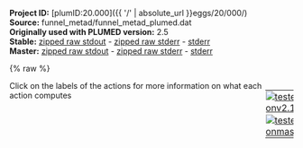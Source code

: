 **Project ID:** [plumID:20.000]({{ '/' | absolute_url }}eggs/20/000/)  
**Source:** funnel_metad/funnel_metad_plumed.dat  
**Originally used with PLUMED version:** 2.5  
**Stable:** [zipped raw stdout](funnel_metad_plumed.dat.plumed.stdout.txt.zip) - [zipped raw stderr](funnel_metad_plumed.dat.plumed.stderr.txt.zip) - [stderr](funnel_metad_plumed.dat.plumed.stderr)  
**Master:** [zipped raw stdout](funnel_metad_plumed.dat.plumed_master.stdout.txt.zip) - [zipped raw stderr](funnel_metad_plumed.dat.plumed_master.stderr.txt.zip) - [stderr](funnel_metad_plumed.dat.plumed_master.stderr)  

{% raw %}
<div style="width: 100%; float:left">
<div style="width: 90%; float:left" id="value_details_data/funnel_metad/funnel_metad_plumed.dat"> Click on the labels of the actions for more information on what each action computes </div>
<div style="width: 10%; float:left"><table><tr><td style="padding:1px"><a href="funnel_metad_plumed.dat.plumed.stderr"><img src="https://img.shields.io/badge/v2.10-passing-green.svg" alt="tested onv2.10" /></a></td></tr><tr><td style="padding:1px"><a href="funnel_metad_plumed.dat.plumed_master.stderr"><img src="https://img.shields.io/badge/master-passing-green.svg" alt="tested onmaster" /></a></td></tr></table></div></div>
<pre style="width=97%;">
<span style="color:blue" class="comment">#</span>
<span style="color:blue" class="comment"># This is the input file needed to perform funnel metadynamics simulation</span>
<span style="color:blue" class="comment"># based on the MC-HLDA CVs </span>
<span style="color:blue" class="comment">#</span>
<span style="color:blue" class="comment"># This input file can be used with all the PLUMED versions &gt;=2.3</span>
<span style="color:blue" class="comment">#</span>
<br/><span style="color:blue" class="comment"># Definition of the center of mass of the ligand, considering only its heavy atoms</span>
<span class="plumedtooltip" style="color:green">COM<span class="right">Calculate the center of mass for a group of atoms. <a href="https://www.plumed.org/doc-master/user-doc/html/_c_o_m.html" style="color:green">More details</a><i></i></span></span> <span class="plumedtooltip">ATOMS<span class="right">the list of atoms which are involved the virtual atom's definition<i></i></span></span>=1,5,6,10,14,17,18,19,22,23,24,25,26,29  <span class="plumedtooltip">LABEL<span class="right">a label for the action so that its output can be referenced in the input to other actions<i></i></span></span>=<b name="data/funnel_metad/funnel_metad_plumed.datixo" onclick='showPath("data/funnel_metad/funnel_metad_plumed.dat","data/funnel_metad/funnel_metad_plumed.datixo","data/funnel_metad/funnel_metad_plumed.datixo","violet")'>ixo</b><span style="display:none;" id="data/funnel_metad/funnel_metad_plumed.datixo">The COM action with label <b>ixo</b> calculates the following quantities:<table  align="center" frame="void" width="95%" cellpadding="5%"><tr><td width="5%"><b> Quantity </b>  </td><td width="5%"><b> Type </b>  </td><td><b> Description </b> </td></tr><tr><td width="5%">ixo</td><td width="5%"><font color="violet">atoms</font></td><td>virtual atom calculated by COM action</td></tr></table></span>
<br/><span style="color:blue" class="comment"># Definition of the center of mass of the pocket</span>
<span class="plumedtooltip" style="color:green">COM<span class="right">Calculate the center of mass for a group of atoms. <a href="https://www.plumed.org/doc-master/user-doc/html/_c_o_m.html" style="color:green">More details</a><i></i></span></span> <span class="plumedtooltip">ATOMS<span class="right">the list of atoms which are involved the virtual atom's definition<i></i></span></span>=1396,1398,1400,1403,1404,1406,1408,1409,1411,1413,1415,1416,1449,1451,1453,1456,1458,1459,1495,1497,1499,1501,1505,1509,1510,2838,2840,2842,2845,2846,2848,2850,2852,2854,2856,2857,3605,3607,3609,3612,3613,3615,3617,3618,3620,3622,3624,3625 <span class="plumedtooltip">LABEL<span class="right">a label for the action so that its output can be referenced in the input to other actions<i></i></span></span>=<b name="data/funnel_metad/funnel_metad_plumed.datpkt" onclick='showPath("data/funnel_metad/funnel_metad_plumed.dat","data/funnel_metad/funnel_metad_plumed.datpkt","data/funnel_metad/funnel_metad_plumed.datpkt","violet")'>pkt</b><span style="display:none;" id="data/funnel_metad/funnel_metad_plumed.datpkt">The COM action with label <b>pkt</b> calculates the following quantities:<table  align="center" frame="void" width="95%" cellpadding="5%"><tr><td width="5%"><b> Quantity </b>  </td><td width="5%"><b> Type </b>  </td><td><b> Description </b> </td></tr><tr><td width="5%">pkt</td><td width="5%"><font color="violet">atoms</font></td><td>virtual atom calculated by COM action</td></tr></table></span>
<br/><span style="color:blue" class="comment"># Definition of the distance between the ligand and the pocket as a 3d vector xyz</span>
<span style="color:blue" class="comment"># (the membrane is in the plane xy)</span>
<span class="plumedtooltip" style="color:green">DISTANCE<span class="right">Calculate the distance between a pair of atoms. <a href="https://www.plumed.org/doc-master/user-doc/html/_d_i_s_t_a_n_c_e.html" style="color:green">More details</a><i></i></span></span> <span class="plumedtooltip">ATOMS<span class="right">the pair of atom that we are calculating the distance between<i></i></span></span>=<b name="data/funnel_metad/funnel_metad_plumed.datixo">ixo</b>,<b name="data/funnel_metad/funnel_metad_plumed.datpkt">pkt</b> <span class="plumedtooltip">LABEL<span class="right">a label for the action so that its output can be referenced in the input to other actions<i></i></span></span>=<b name="data/funnel_metad/funnel_metad_plumed.datd1" onclick='showPath("data/funnel_metad/funnel_metad_plumed.dat","data/funnel_metad/funnel_metad_plumed.datd1","data/funnel_metad/funnel_metad_plumed.datd1","black")'>d1</b><span style="display:none;" id="data/funnel_metad/funnel_metad_plumed.datd1">The DISTANCE action with label <b>d1</b> calculates the following quantities:<table  align="center" frame="void" width="95%" cellpadding="5%"><tr><td width="5%"><b> Quantity </b>  </td><td width="5%"><b> Type </b>  </td><td><b> Description </b> </td></tr><tr><td width="5%">d1.x</td><td width="5%"><font color="black">scalar</font></td><td>the x-component of the vector connecting the two atoms</td></tr><tr><td width="5%">d1.y</td><td width="5%"><font color="black">scalar</font></td><td>the y-component of the vector connecting the two atoms</td></tr><tr><td width="5%">d1.z</td><td width="5%"><font color="black">scalar</font></td><td>the z-component of the vector connecting the two atoms</td></tr></table></span> <span class="plumedtooltip">COMPONENTS<span class="right"> calculate the x, y and z components of the distance separately and store them as label<i></i></span></span> <span class="plumedtooltip">NOPBC<span class="right"> ignore the periodic boundary conditions when calculating distances<i></i></span></span>
<br/><span style="color:blue" class="comment"># Definition of the periodicity of the components of the distance </span>
<span style="color:blue" class="comment"># (to avoid jumps in the variable during the simulation due to the </span>
<span style="color:blue" class="comment"># rototranslation of the system)</span>
<b name="data/funnel_metad/funnel_metad_plumed.datd1x" onclick='showPath("data/funnel_metad/funnel_metad_plumed.dat","data/funnel_metad/funnel_metad_plumed.datd1x","data/funnel_metad/funnel_metad_plumed.datd1x","black")'>d1x</b><span style="display:none;" id="data/funnel_metad/funnel_metad_plumed.datd1x">The COMBINE action with label <b>d1x</b> calculates the following quantities:<table  align="center" frame="void" width="95%" cellpadding="5%"><tr><td width="5%"><b> Quantity </b>  </td><td width="5%"><b> Type </b>  </td><td><b> Description </b> </td></tr><tr><td width="5%">d1x</td><td width="5%"><font color="black">scalar</font></td><td>a linear compbination</td></tr></table></span>: <span class="plumedtooltip" style="color:green">COMBINE<span class="right">Calculate a polynomial combination of a set of other variables. <a href="https://www.plumed.org/doc-master/user-doc/html/_c_o_m_b_i_n_e.html" style="color:green">More details</a><i></i></span></span> <span class="plumedtooltip">ARG<span class="right">the values input to this function<i></i></span></span>=<b name="data/funnel_metad/funnel_metad_plumed.datd1">d1.x</b> <span class="plumedtooltip">PERIODIC<span class="right">if the output of your function is periodic then you should specify the periodicity of the function<i></i></span></span>=-4.7,4.7
<b name="data/funnel_metad/funnel_metad_plumed.datd1y" onclick='showPath("data/funnel_metad/funnel_metad_plumed.dat","data/funnel_metad/funnel_metad_plumed.datd1y","data/funnel_metad/funnel_metad_plumed.datd1y","black")'>d1y</b><span style="display:none;" id="data/funnel_metad/funnel_metad_plumed.datd1y">The COMBINE action with label <b>d1y</b> calculates the following quantities:<table  align="center" frame="void" width="95%" cellpadding="5%"><tr><td width="5%"><b> Quantity </b>  </td><td width="5%"><b> Type </b>  </td><td><b> Description </b> </td></tr><tr><td width="5%">d1y</td><td width="5%"><font color="black">scalar</font></td><td>a linear compbination</td></tr></table></span>: <span class="plumedtooltip" style="color:green">COMBINE<span class="right">Calculate a polynomial combination of a set of other variables. <a href="https://www.plumed.org/doc-master/user-doc/html/_c_o_m_b_i_n_e.html" style="color:green">More details</a><i></i></span></span> <span class="plumedtooltip">ARG<span class="right">the values input to this function<i></i></span></span>=<b name="data/funnel_metad/funnel_metad_plumed.datd1">d1.y</b> <span class="plumedtooltip">PERIODIC<span class="right">if the output of your function is periodic then you should specify the periodicity of the function<i></i></span></span>=-4.7,4.7
<b name="data/funnel_metad/funnel_metad_plumed.datd1z" onclick='showPath("data/funnel_metad/funnel_metad_plumed.dat","data/funnel_metad/funnel_metad_plumed.datd1z","data/funnel_metad/funnel_metad_plumed.datd1z","black")'>d1z</b><span style="display:none;" id="data/funnel_metad/funnel_metad_plumed.datd1z">The COMBINE action with label <b>d1z</b> calculates the following quantities:<table  align="center" frame="void" width="95%" cellpadding="5%"><tr><td width="5%"><b> Quantity </b>  </td><td width="5%"><b> Type </b>  </td><td><b> Description </b> </td></tr><tr><td width="5%">d1z</td><td width="5%"><font color="black">scalar</font></td><td>a linear compbination</td></tr></table></span>: <span class="plumedtooltip" style="color:green">COMBINE<span class="right">Calculate a polynomial combination of a set of other variables. <a href="https://www.plumed.org/doc-master/user-doc/html/_c_o_m_b_i_n_e.html" style="color:green">More details</a><i></i></span></span> <span class="plumedtooltip">ARG<span class="right">the values input to this function<i></i></span></span>=<b name="data/funnel_metad/funnel_metad_plumed.datd1">d1.z</b> <span class="plumedtooltip">PERIODIC<span class="right">if the output of your function is periodic then you should specify the periodicity of the function<i></i></span></span>=-8.2,8.2

<span style="color:blue" class="comment"># We define the radius of the funnel potential on the xy plane (the same of the membrane) </span>
<b name="data/funnel_metad/funnel_metad_plumed.datradius" onclick='showPath("data/funnel_metad/funnel_metad_plumed.dat","data/funnel_metad/funnel_metad_plumed.datradius","data/funnel_metad/funnel_metad_plumed.datradius","black")'>radius</b><span style="display:none;" id="data/funnel_metad/funnel_metad_plumed.datradius">The MATHEVAL action with label <b>radius</b> calculates the following quantities:<table  align="center" frame="void" width="95%" cellpadding="5%"><tr><td width="5%"><b> Quantity </b>  </td><td width="5%"><b> Type </b>  </td><td><b> Description </b> </td></tr><tr><td width="5%">radius</td><td width="5%"><font color="black">scalar</font></td><td>an arbitrary function</td></tr></table></span>: <span class="plumedtooltip" style="color:green">MATHEVAL<span class="right">An alias to the CUSTOM function that can also be used to calaculate combinations of variables using a custom expression. <a href="https://www.plumed.org/doc-master/user-doc/html/_m_a_t_h_e_v_a_l.html" style="color:green">More details</a><i></i></span></span> <span class="plumedtooltip">ARG<span class="right">the values input to this function<i></i></span></span>=<b name="data/funnel_metad/funnel_metad_plumed.datd1x">d1x</b>,<b name="data/funnel_metad/funnel_metad_plumed.datd1y">d1y</b> <span class="plumedtooltip">VAR<span class="right">the names to give each of the arguments in the function<i></i></span></span>=x,y <span class="plumedtooltip">FUNC<span class="right">the function you wish to evaluate<i></i></span></span>=sqrt(x*x+y*y) <span class="plumedtooltip">PERIODIC<span class="right">if the output of your function is periodic then you should specify the periodicity of the function<i></i></span></span>=NO
<span style="color:blue" class="comment"># We define the conical and the cylindrical part of the funnel potential</span>
<b name="data/funnel_metad/funnel_metad_plumed.datfunnel" onclick='showPath("data/funnel_metad/funnel_metad_plumed.dat","data/funnel_metad/funnel_metad_plumed.datfunnel","data/funnel_metad/funnel_metad_plumed.datfunnel","black")'>funnel</b><span style="display:none;" id="data/funnel_metad/funnel_metad_plumed.datfunnel">The MATHEVAL action with label <b>funnel</b> calculates the following quantities:<table  align="center" frame="void" width="95%" cellpadding="5%"><tr><td width="5%"><b> Quantity </b>  </td><td width="5%"><b> Type </b>  </td><td><b> Description </b> </td></tr><tr><td width="5%">funnel</td><td width="5%"><font color="black">scalar</font></td><td>an arbitrary function</td></tr></table></span>: <span class="plumedtooltip" style="color:green">MATHEVAL<span class="right">An alias to the CUSTOM function that can also be used to calaculate combinations of variables using a custom expression. <a href="https://www.plumed.org/doc-master/user-doc/html/_m_a_t_h_e_v_a_l.html" style="color:green">More details</a><i></i></span></span> <span class="plumedtooltip">ARG<span class="right">the values input to this function<i></i></span></span>=<b name="data/funnel_metad/funnel_metad_plumed.datradius">radius</b>,<b name="data/funnel_metad/funnel_metad_plumed.datd1z">d1z</b> <span class="plumedtooltip">VAR<span class="right">the names to give each of the arguments in the function<i></i></span></span>=r,z <span class="plumedtooltip">FUNC<span class="right">the function you wish to evaluate<i></i></span></span>=(r-(z+1.8))*step(z+1.7)+(r-0.1)*step(-1.7-z) <span class="plumedtooltip">PERIODIC<span class="right">if the output of your function is periodic then you should specify the periodicity of the function<i></i></span></span>=NO
<span style="color:blue" class="comment"># We define the funnel potential</span>
<span class="plumedtooltip" style="color:green">UPPER_WALLS<span class="right">Defines a wall for the value of one or more collective variables, <a href="https://www.plumed.org/doc-master/user-doc/html/_u_p_p_e_r__w_a_l_l_s.html" style="color:green">More details</a><i></i></span></span> <span class="plumedtooltip">AT<span class="right">the positions of the wall<i></i></span></span>=0 <span class="plumedtooltip">ARG<span class="right">the arguments on which the bias is acting<i></i></span></span>=<b name="data/funnel_metad/funnel_metad_plumed.datfunnel">funnel</b> <span class="plumedtooltip">KAPPA<span class="right">the force constant for the wall<i></i></span></span>=2000.0 <span class="plumedtooltip">LABEL<span class="right">a label for the action so that its output can be referenced in the input to other actions<i></i></span></span>=<b name="data/funnel_metad/funnel_metad_plumed.datfunnelwall" onclick='showPath("data/funnel_metad/funnel_metad_plumed.dat","data/funnel_metad/funnel_metad_plumed.datfunnelwall","data/funnel_metad/funnel_metad_plumed.datfunnelwall","black")'>funnelwall</b><span style="display:none;" id="data/funnel_metad/funnel_metad_plumed.datfunnelwall">The UPPER_WALLS action with label <b>funnelwall</b> calculates the following quantities:<table  align="center" frame="void" width="95%" cellpadding="5%"><tr><td width="5%"><b> Quantity </b>  </td><td width="5%"><b> Type </b>  </td><td><b> Description </b> </td></tr><tr><td width="5%">funnelwall.bias</td><td width="5%"><font color="black">scalar</font></td><td>the instantaneous value of the bias potential</td></tr><tr><td width="5%">funnelwall.force2</td><td width="5%"><font color="black">scalar</font></td><td>the instantaneous value of the squared force due to this bias potential</td></tr></table></span>

<br/><span style="color:blue" class="comment"># Wall on distance to prevent the ligand exit to the solvent</span>
<span class="plumedtooltip" style="color:green">LOWER_WALLS<span class="right">Defines a wall for the value of one or more collective variables, <a href="https://www.plumed.org/doc-master/user-doc/html/_l_o_w_e_r__w_a_l_l_s.html" style="color:green">More details</a><i></i></span></span> <span class="plumedtooltip">AT<span class="right">the positions of the wall<i></i></span></span>=-4.0 <span class="plumedtooltip">ARG<span class="right">the arguments on which the bias is acting<i></i></span></span>=<b name="data/funnel_metad/funnel_metad_plumed.datd1">d1.z</b> <span class="plumedtooltip">KAPPA<span class="right">the force constant for the wall<i></i></span></span>=2000.0 <span class="plumedtooltip">LABEL<span class="right">a label for the action so that its output can be referenced in the input to other actions<i></i></span></span>=<b name="data/funnel_metad/funnel_metad_plumed.dattopwall" onclick='showPath("data/funnel_metad/funnel_metad_plumed.dat","data/funnel_metad/funnel_metad_plumed.dattopwall","data/funnel_metad/funnel_metad_plumed.dattopwall","black")'>topwall</b><span style="display:none;" id="data/funnel_metad/funnel_metad_plumed.dattopwall">The LOWER_WALLS action with label <b>topwall</b> calculates the following quantities:<table  align="center" frame="void" width="95%" cellpadding="5%"><tr><td width="5%"><b> Quantity </b>  </td><td width="5%"><b> Type </b>  </td><td><b> Description </b> </td></tr><tr><td width="5%">topwall.bias</td><td width="5%"><font color="black">scalar</font></td><td>the instantaneous value of the bias potential</td></tr><tr><td width="5%">topwall.force2</td><td width="5%"><font color="black">scalar</font></td><td>the instantaneous value of the squared force due to this bias potential</td></tr></table></span>
<span style="color:blue" class="comment"># Wall on distance to prevent the ligand entering the intracellular part</span>
<span class="plumedtooltip" style="color:green">UPPER_WALLS<span class="right">Defines a wall for the value of one or more collective variables, <a href="https://www.plumed.org/doc-master/user-doc/html/_u_p_p_e_r__w_a_l_l_s.html" style="color:green">More details</a><i></i></span></span> <span class="plumedtooltip">AT<span class="right">the positions of the wall<i></i></span></span>=0.3 <span class="plumedtooltip">ARG<span class="right">the arguments on which the bias is acting<i></i></span></span>=<b name="data/funnel_metad/funnel_metad_plumed.datd1">d1.z</b> <span class="plumedtooltip">KAPPA<span class="right">the force constant for the wall<i></i></span></span>=2000.0 <span class="plumedtooltip">LABEL<span class="right">a label for the action so that its output can be referenced in the input to other actions<i></i></span></span>=<b name="data/funnel_metad/funnel_metad_plumed.datbottomwall" onclick='showPath("data/funnel_metad/funnel_metad_plumed.dat","data/funnel_metad/funnel_metad_plumed.datbottomwall","data/funnel_metad/funnel_metad_plumed.datbottomwall","black")'>bottomwall</b><span style="display:none;" id="data/funnel_metad/funnel_metad_plumed.datbottomwall">The UPPER_WALLS action with label <b>bottomwall</b> calculates the following quantities:<table  align="center" frame="void" width="95%" cellpadding="5%"><tr><td width="5%"><b> Quantity </b>  </td><td width="5%"><b> Type </b>  </td><td><b> Description </b> </td></tr><tr><td width="5%">bottomwall.bias</td><td width="5%"><font color="black">scalar</font></td><td>the instantaneous value of the bias potential</td></tr><tr><td width="5%">bottomwall.force2</td><td width="5%"><font color="black">scalar</font></td><td>the instantaneous value of the squared force due to this bias potential</td></tr></table></span>
<br/><span style="color:blue" class="comment"># Contact related to the nonbonded interactions in bound state</span>
<b name="data/funnel_metad/funnel_metad_plumed.datbound_d1" onclick='showPath("data/funnel_metad/funnel_metad_plumed.dat","data/funnel_metad/funnel_metad_plumed.datbound_d1","data/funnel_metad/funnel_metad_plumed.datbound_d1","black")'>bound_d1</b><span style="display:none;" id="data/funnel_metad/funnel_metad_plumed.datbound_d1">The DISTANCE action with label <b>bound_d1</b> calculates the following quantities:<table  align="center" frame="void" width="95%" cellpadding="5%"><tr><td width="5%"><b> Quantity </b>  </td><td width="5%"><b> Type </b>  </td><td><b> Description </b> </td></tr><tr><td width="5%">bound_d1</td><td width="5%"><font color="black">scalar</font></td><td>the DISTANCE between this pair of atoms</td></tr></table></span>: <span class="plumedtooltip" style="color:green">DISTANCE<span class="right">Calculate the distance between a pair of atoms. <a href="https://www.plumed.org/doc-master/user-doc/html/_d_i_s_t_a_n_c_e.html" style="color:green">More details</a><i></i></span></span> <span class="plumedtooltip">ATOMS<span class="right">the pair of atom that we are calculating the distance between<i></i></span></span>=25,3637
<b name="data/funnel_metad/funnel_metad_plumed.datbound_d2" onclick='showPath("data/funnel_metad/funnel_metad_plumed.dat","data/funnel_metad/funnel_metad_plumed.datbound_d2","data/funnel_metad/funnel_metad_plumed.datbound_d2","black")'>bound_d2</b><span style="display:none;" id="data/funnel_metad/funnel_metad_plumed.datbound_d2">The DISTANCE action with label <b>bound_d2</b> calculates the following quantities:<table  align="center" frame="void" width="95%" cellpadding="5%"><tr><td width="5%"><b> Quantity </b>  </td><td width="5%"><b> Type </b>  </td><td><b> Description </b> </td></tr><tr><td width="5%">bound_d2</td><td width="5%"><font color="black">scalar</font></td><td>the DISTANCE between this pair of atoms</td></tr></table></span>: <span class="plumedtooltip" style="color:green">DISTANCE<span class="right">Calculate the distance between a pair of atoms. <a href="https://www.plumed.org/doc-master/user-doc/html/_d_i_s_t_a_n_c_e.html" style="color:green">More details</a><i></i></span></span> <span class="plumedtooltip">ATOMS<span class="right">the pair of atom that we are calculating the distance between<i></i></span></span>=24,3637
<b name="data/funnel_metad/funnel_metad_plumed.datbound_d3" onclick='showPath("data/funnel_metad/funnel_metad_plumed.dat","data/funnel_metad/funnel_metad_plumed.datbound_d3","data/funnel_metad/funnel_metad_plumed.datbound_d3","black")'>bound_d3</b><span style="display:none;" id="data/funnel_metad/funnel_metad_plumed.datbound_d3">The DISTANCE action with label <b>bound_d3</b> calculates the following quantities:<table  align="center" frame="void" width="95%" cellpadding="5%"><tr><td width="5%"><b> Quantity </b>  </td><td width="5%"><b> Type </b>  </td><td><b> Description </b> </td></tr><tr><td width="5%">bound_d3</td><td width="5%"><font color="black">scalar</font></td><td>the DISTANCE between this pair of atoms</td></tr></table></span>: <span class="plumedtooltip" style="color:green">DISTANCE<span class="right">Calculate the distance between a pair of atoms. <a href="https://www.plumed.org/doc-master/user-doc/html/_d_i_s_t_a_n_c_e.html" style="color:green">More details</a><i></i></span></span> <span class="plumedtooltip">ATOMS<span class="right">the pair of atom that we are calculating the distance between<i></i></span></span>=25,2842
<b name="data/funnel_metad/funnel_metad_plumed.datbound_d4" onclick='showPath("data/funnel_metad/funnel_metad_plumed.dat","data/funnel_metad/funnel_metad_plumed.datbound_d4","data/funnel_metad/funnel_metad_plumed.datbound_d4","black")'>bound_d4</b><span style="display:none;" id="data/funnel_metad/funnel_metad_plumed.datbound_d4">The DISTANCE action with label <b>bound_d4</b> calculates the following quantities:<table  align="center" frame="void" width="95%" cellpadding="5%"><tr><td width="5%"><b> Quantity </b>  </td><td width="5%"><b> Type </b>  </td><td><b> Description </b> </td></tr><tr><td width="5%">bound_d4</td><td width="5%"><font color="black">scalar</font></td><td>the DISTANCE between this pair of atoms</td></tr></table></span>: <span class="plumedtooltip" style="color:green">DISTANCE<span class="right">Calculate the distance between a pair of atoms. <a href="https://www.plumed.org/doc-master/user-doc/html/_d_i_s_t_a_n_c_e.html" style="color:green">More details</a><i></i></span></span> <span class="plumedtooltip">ATOMS<span class="right">the pair of atom that we are calculating the distance between<i></i></span></span>=26,2837
<b name="data/funnel_metad/funnel_metad_plumed.datbound_d5" onclick='showPath("data/funnel_metad/funnel_metad_plumed.dat","data/funnel_metad/funnel_metad_plumed.datbound_d5","data/funnel_metad/funnel_metad_plumed.datbound_d5","black")'>bound_d5</b><span style="display:none;" id="data/funnel_metad/funnel_metad_plumed.datbound_d5">The DISTANCE action with label <b>bound_d5</b> calculates the following quantities:<table  align="center" frame="void" width="95%" cellpadding="5%"><tr><td width="5%"><b> Quantity </b>  </td><td width="5%"><b> Type </b>  </td><td><b> Description </b> </td></tr><tr><td width="5%">bound_d5</td><td width="5%"><font color="black">scalar</font></td><td>the DISTANCE between this pair of atoms</td></tr></table></span>: <span class="plumedtooltip" style="color:green">DISTANCE<span class="right">Calculate the distance between a pair of atoms. <a href="https://www.plumed.org/doc-master/user-doc/html/_d_i_s_t_a_n_c_e.html" style="color:green">More details</a><i></i></span></span> <span class="plumedtooltip">ATOMS<span class="right">the pair of atom that we are calculating the distance between<i></i></span></span>=24,3620
<b name="data/funnel_metad/funnel_metad_plumed.datbound_d6" onclick='showPath("data/funnel_metad/funnel_metad_plumed.dat","data/funnel_metad/funnel_metad_plumed.datbound_d6","data/funnel_metad/funnel_metad_plumed.datbound_d6","black")'>bound_d6</b><span style="display:none;" id="data/funnel_metad/funnel_metad_plumed.datbound_d6">The DISTANCE action with label <b>bound_d6</b> calculates the following quantities:<table  align="center" frame="void" width="95%" cellpadding="5%"><tr><td width="5%"><b> Quantity </b>  </td><td width="5%"><b> Type </b>  </td><td><b> Description </b> </td></tr><tr><td width="5%">bound_d6</td><td width="5%"><font color="black">scalar</font></td><td>the DISTANCE between this pair of atoms</td></tr></table></span>: <span class="plumedtooltip" style="color:green">DISTANCE<span class="right">Calculate the distance between a pair of atoms. <a href="https://www.plumed.org/doc-master/user-doc/html/_d_i_s_t_a_n_c_e.html" style="color:green">More details</a><i></i></span></span> <span class="plumedtooltip">ATOMS<span class="right">the pair of atom that we are calculating the distance between<i></i></span></span>=26,1505
<b name="data/funnel_metad/funnel_metad_plumed.datbound_d7" onclick='showPath("data/funnel_metad/funnel_metad_plumed.dat","data/funnel_metad/funnel_metad_plumed.datbound_d7","data/funnel_metad/funnel_metad_plumed.datbound_d7","black")'>bound_d7</b><span style="display:none;" id="data/funnel_metad/funnel_metad_plumed.datbound_d7">The DISTANCE action with label <b>bound_d7</b> calculates the following quantities:<table  align="center" frame="void" width="95%" cellpadding="5%"><tr><td width="5%"><b> Quantity </b>  </td><td width="5%"><b> Type </b>  </td><td><b> Description </b> </td></tr><tr><td width="5%">bound_d7</td><td width="5%"><font color="black">scalar</font></td><td>the DISTANCE between this pair of atoms</td></tr></table></span>: <span class="plumedtooltip" style="color:green">DISTANCE<span class="right">Calculate the distance between a pair of atoms. <a href="https://www.plumed.org/doc-master/user-doc/html/_d_i_s_t_a_n_c_e.html" style="color:green">More details</a><i></i></span></span> <span class="plumedtooltip">ATOMS<span class="right">the pair of atom that we are calculating the distance between<i></i></span></span>=17,1398

<span style="color:blue" class="comment"># Contact related to the nonbonded interactions in state A </span>
<b name="data/funnel_metad/funnel_metad_plumed.datcl2_d1" onclick='showPath("data/funnel_metad/funnel_metad_plumed.dat","data/funnel_metad/funnel_metad_plumed.datcl2_d1","data/funnel_metad/funnel_metad_plumed.datcl2_d1","black")'>cl2_d1</b><span style="display:none;" id="data/funnel_metad/funnel_metad_plumed.datcl2_d1">The DISTANCE action with label <b>cl2_d1</b> calculates the following quantities:<table  align="center" frame="void" width="95%" cellpadding="5%"><tr><td width="5%"><b> Quantity </b>  </td><td width="5%"><b> Type </b>  </td><td><b> Description </b> </td></tr><tr><td width="5%">cl2_d1</td><td width="5%"><font color="black">scalar</font></td><td>the DISTANCE between this pair of atoms</td></tr></table></span>: <span class="plumedtooltip" style="color:green">DISTANCE<span class="right">Calculate the distance between a pair of atoms. <a href="https://www.plumed.org/doc-master/user-doc/html/_d_i_s_t_a_n_c_e.html" style="color:green">More details</a><i></i></span></span> <span class="plumedtooltip">ATOMS<span class="right">the pair of atom that we are calculating the distance between<i></i></span></span>=25,1409
<b name="data/funnel_metad/funnel_metad_plumed.datcl2_d2" onclick='showPath("data/funnel_metad/funnel_metad_plumed.dat","data/funnel_metad/funnel_metad_plumed.datcl2_d2","data/funnel_metad/funnel_metad_plumed.datcl2_d2","black")'>cl2_d2</b><span style="display:none;" id="data/funnel_metad/funnel_metad_plumed.datcl2_d2">The DISTANCE action with label <b>cl2_d2</b> calculates the following quantities:<table  align="center" frame="void" width="95%" cellpadding="5%"><tr><td width="5%"><b> Quantity </b>  </td><td width="5%"><b> Type </b>  </td><td><b> Description </b> </td></tr><tr><td width="5%">cl2_d2</td><td width="5%"><font color="black">scalar</font></td><td>the DISTANCE between this pair of atoms</td></tr></table></span>: <span class="plumedtooltip" style="color:green">DISTANCE<span class="right">Calculate the distance between a pair of atoms. <a href="https://www.plumed.org/doc-master/user-doc/html/_d_i_s_t_a_n_c_e.html" style="color:green">More details</a><i></i></span></span> <span class="plumedtooltip">ATOMS<span class="right">the pair of atom that we are calculating the distance between<i></i></span></span>=24,1409
<b name="data/funnel_metad/funnel_metad_plumed.datcl2_d3" onclick='showPath("data/funnel_metad/funnel_metad_plumed.dat","data/funnel_metad/funnel_metad_plumed.datcl2_d3","data/funnel_metad/funnel_metad_plumed.datcl2_d3","black")'>cl2_d3</b><span style="display:none;" id="data/funnel_metad/funnel_metad_plumed.datcl2_d3">The DISTANCE action with label <b>cl2_d3</b> calculates the following quantities:<table  align="center" frame="void" width="95%" cellpadding="5%"><tr><td width="5%"><b> Quantity </b>  </td><td width="5%"><b> Type </b>  </td><td><b> Description </b> </td></tr><tr><td width="5%">cl2_d3</td><td width="5%"><font color="black">scalar</font></td><td>the DISTANCE between this pair of atoms</td></tr></table></span>: <span class="plumedtooltip" style="color:green">DISTANCE<span class="right">Calculate the distance between a pair of atoms. <a href="https://www.plumed.org/doc-master/user-doc/html/_d_i_s_t_a_n_c_e.html" style="color:green">More details</a><i></i></span></span> <span class="plumedtooltip">ATOMS<span class="right">the pair of atom that we are calculating the distance between<i></i></span></span>=14,1456
<b name="data/funnel_metad/funnel_metad_plumed.datcl2_d4" onclick='showPath("data/funnel_metad/funnel_metad_plumed.dat","data/funnel_metad/funnel_metad_plumed.datcl2_d4","data/funnel_metad/funnel_metad_plumed.datcl2_d4","black")'>cl2_d4</b><span style="display:none;" id="data/funnel_metad/funnel_metad_plumed.datcl2_d4">The DISTANCE action with label <b>cl2_d4</b> calculates the following quantities:<table  align="center" frame="void" width="95%" cellpadding="5%"><tr><td width="5%"><b> Quantity </b>  </td><td width="5%"><b> Type </b>  </td><td><b> Description </b> </td></tr><tr><td width="5%">cl2_d4</td><td width="5%"><font color="black">scalar</font></td><td>the DISTANCE between this pair of atoms</td></tr></table></span>: <span class="plumedtooltip" style="color:green">DISTANCE<span class="right">Calculate the distance between a pair of atoms. <a href="https://www.plumed.org/doc-master/user-doc/html/_d_i_s_t_a_n_c_e.html" style="color:green">More details</a><i></i></span></span> <span class="plumedtooltip">ATOMS<span class="right">the pair of atom that we are calculating the distance between<i></i></span></span>=14,1411
<b name="data/funnel_metad/funnel_metad_plumed.datcl2_d5" onclick='showPath("data/funnel_metad/funnel_metad_plumed.dat","data/funnel_metad/funnel_metad_plumed.datcl2_d5","data/funnel_metad/funnel_metad_plumed.datcl2_d5","black")'>cl2_d5</b><span style="display:none;" id="data/funnel_metad/funnel_metad_plumed.datcl2_d5">The DISTANCE action with label <b>cl2_d5</b> calculates the following quantities:<table  align="center" frame="void" width="95%" cellpadding="5%"><tr><td width="5%"><b> Quantity </b>  </td><td width="5%"><b> Type </b>  </td><td><b> Description </b> </td></tr><tr><td width="5%">cl2_d5</td><td width="5%"><font color="black">scalar</font></td><td>the DISTANCE between this pair of atoms</td></tr></table></span>: <span class="plumedtooltip" style="color:green">DISTANCE<span class="right">Calculate the distance between a pair of atoms. <a href="https://www.plumed.org/doc-master/user-doc/html/_d_i_s_t_a_n_c_e.html" style="color:green">More details</a><i></i></span></span> <span class="plumedtooltip">ATOMS<span class="right">the pair of atom that we are calculating the distance between<i></i></span></span>=19,3622
<b name="data/funnel_metad/funnel_metad_plumed.datcl2_d6" onclick='showPath("data/funnel_metad/funnel_metad_plumed.dat","data/funnel_metad/funnel_metad_plumed.datcl2_d6","data/funnel_metad/funnel_metad_plumed.datcl2_d6","black")'>cl2_d6</b><span style="display:none;" id="data/funnel_metad/funnel_metad_plumed.datcl2_d6">The DISTANCE action with label <b>cl2_d6</b> calculates the following quantities:<table  align="center" frame="void" width="95%" cellpadding="5%"><tr><td width="5%"><b> Quantity </b>  </td><td width="5%"><b> Type </b>  </td><td><b> Description </b> </td></tr><tr><td width="5%">cl2_d6</td><td width="5%"><font color="black">scalar</font></td><td>the DISTANCE between this pair of atoms</td></tr></table></span>: <span class="plumedtooltip" style="color:green">DISTANCE<span class="right">Calculate the distance between a pair of atoms. <a href="https://www.plumed.org/doc-master/user-doc/html/_d_i_s_t_a_n_c_e.html" style="color:green">More details</a><i></i></span></span> <span class="plumedtooltip">ATOMS<span class="right">the pair of atom that we are calculating the distance between<i></i></span></span>=14,1408

<span style="color:blue" class="comment"># Contact related to the nonbonded interactions in state B</span>
<b name="data/funnel_metad/funnel_metad_plumed.datcl3_d1" onclick='showPath("data/funnel_metad/funnel_metad_plumed.dat","data/funnel_metad/funnel_metad_plumed.datcl3_d1","data/funnel_metad/funnel_metad_plumed.datcl3_d1","black")'>cl3_d1</b><span style="display:none;" id="data/funnel_metad/funnel_metad_plumed.datcl3_d1">The DISTANCE action with label <b>cl3_d1</b> calculates the following quantities:<table  align="center" frame="void" width="95%" cellpadding="5%"><tr><td width="5%"><b> Quantity </b>  </td><td width="5%"><b> Type </b>  </td><td><b> Description </b> </td></tr><tr><td width="5%">cl3_d1</td><td width="5%"><font color="black">scalar</font></td><td>the DISTANCE between this pair of atoms</td></tr></table></span>: <span class="plumedtooltip" style="color:green">DISTANCE<span class="right">Calculate the distance between a pair of atoms. <a href="https://www.plumed.org/doc-master/user-doc/html/_d_i_s_t_a_n_c_e.html" style="color:green">More details</a><i></i></span></span> <span class="plumedtooltip">ATOMS<span class="right">the pair of atom that we are calculating the distance between<i></i></span></span>=14,1404
<b name="data/funnel_metad/funnel_metad_plumed.datcl3_d2" onclick='showPath("data/funnel_metad/funnel_metad_plumed.dat","data/funnel_metad/funnel_metad_plumed.datcl3_d2","data/funnel_metad/funnel_metad_plumed.datcl3_d2","black")'>cl3_d2</b><span style="display:none;" id="data/funnel_metad/funnel_metad_plumed.datcl3_d2">The DISTANCE action with label <b>cl3_d2</b> calculates the following quantities:<table  align="center" frame="void" width="95%" cellpadding="5%"><tr><td width="5%"><b> Quantity </b>  </td><td width="5%"><b> Type </b>  </td><td><b> Description </b> </td></tr><tr><td width="5%">cl3_d2</td><td width="5%"><font color="black">scalar</font></td><td>the DISTANCE between this pair of atoms</td></tr></table></span>: <span class="plumedtooltip" style="color:green">DISTANCE<span class="right">Calculate the distance between a pair of atoms. <a href="https://www.plumed.org/doc-master/user-doc/html/_d_i_s_t_a_n_c_e.html" style="color:green">More details</a><i></i></span></span> <span class="plumedtooltip">ATOMS<span class="right">the pair of atom that we are calculating the distance between<i></i></span></span>=14,3975
<b name="data/funnel_metad/funnel_metad_plumed.datcl3_d3" onclick='showPath("data/funnel_metad/funnel_metad_plumed.dat","data/funnel_metad/funnel_metad_plumed.datcl3_d3","data/funnel_metad/funnel_metad_plumed.datcl3_d3","black")'>cl3_d3</b><span style="display:none;" id="data/funnel_metad/funnel_metad_plumed.datcl3_d3">The DISTANCE action with label <b>cl3_d3</b> calculates the following quantities:<table  align="center" frame="void" width="95%" cellpadding="5%"><tr><td width="5%"><b> Quantity </b>  </td><td width="5%"><b> Type </b>  </td><td><b> Description </b> </td></tr><tr><td width="5%">cl3_d3</td><td width="5%"><font color="black">scalar</font></td><td>the DISTANCE between this pair of atoms</td></tr></table></span>: <span class="plumedtooltip" style="color:green">DISTANCE<span class="right">Calculate the distance between a pair of atoms. <a href="https://www.plumed.org/doc-master/user-doc/html/_d_i_s_t_a_n_c_e.html" style="color:green">More details</a><i></i></span></span> <span class="plumedtooltip">ATOMS<span class="right">the pair of atom that we are calculating the distance between<i></i></span></span>=10,1413
<b name="data/funnel_metad/funnel_metad_plumed.datcl3_d4" onclick='showPath("data/funnel_metad/funnel_metad_plumed.dat","data/funnel_metad/funnel_metad_plumed.datcl3_d4","data/funnel_metad/funnel_metad_plumed.datcl3_d4","black")'>cl3_d4</b><span style="display:none;" id="data/funnel_metad/funnel_metad_plumed.datcl3_d4">The DISTANCE action with label <b>cl3_d4</b> calculates the following quantities:<table  align="center" frame="void" width="95%" cellpadding="5%"><tr><td width="5%"><b> Quantity </b>  </td><td width="5%"><b> Type </b>  </td><td><b> Description </b> </td></tr><tr><td width="5%">cl3_d4</td><td width="5%"><font color="black">scalar</font></td><td>the DISTANCE between this pair of atoms</td></tr></table></span>: <span class="plumedtooltip" style="color:green">DISTANCE<span class="right">Calculate the distance between a pair of atoms. <a href="https://www.plumed.org/doc-master/user-doc/html/_d_i_s_t_a_n_c_e.html" style="color:green">More details</a><i></i></span></span> <span class="plumedtooltip">ATOMS<span class="right">the pair of atom that we are calculating the distance between<i></i></span></span>=24,3613

<span style="color:blue" class="comment"># Contact related to the nonbonded interactions in state C</span>
<b name="data/funnel_metad/funnel_metad_plumed.datcl5_d1" onclick='showPath("data/funnel_metad/funnel_metad_plumed.dat","data/funnel_metad/funnel_metad_plumed.datcl5_d1","data/funnel_metad/funnel_metad_plumed.datcl5_d1","black")'>cl5_d1</b><span style="display:none;" id="data/funnel_metad/funnel_metad_plumed.datcl5_d1">The DISTANCE action with label <b>cl5_d1</b> calculates the following quantities:<table  align="center" frame="void" width="95%" cellpadding="5%"><tr><td width="5%"><b> Quantity </b>  </td><td width="5%"><b> Type </b>  </td><td><b> Description </b> </td></tr><tr><td width="5%">cl5_d1</td><td width="5%"><font color="black">scalar</font></td><td>the DISTANCE between this pair of atoms</td></tr></table></span>: <span class="plumedtooltip" style="color:green">DISTANCE<span class="right">Calculate the distance between a pair of atoms. <a href="https://www.plumed.org/doc-master/user-doc/html/_d_i_s_t_a_n_c_e.html" style="color:green">More details</a><i></i></span></span> <span class="plumedtooltip">ATOMS<span class="right">the pair of atom that we are calculating the distance between<i></i></span></span>=24,3618
<b name="data/funnel_metad/funnel_metad_plumed.datcl5_d2" onclick='showPath("data/funnel_metad/funnel_metad_plumed.dat","data/funnel_metad/funnel_metad_plumed.datcl5_d2","data/funnel_metad/funnel_metad_plumed.datcl5_d2","black")'>cl5_d2</b><span style="display:none;" id="data/funnel_metad/funnel_metad_plumed.datcl5_d2">The DISTANCE action with label <b>cl5_d2</b> calculates the following quantities:<table  align="center" frame="void" width="95%" cellpadding="5%"><tr><td width="5%"><b> Quantity </b>  </td><td width="5%"><b> Type </b>  </td><td><b> Description </b> </td></tr><tr><td width="5%">cl5_d2</td><td width="5%"><font color="black">scalar</font></td><td>the DISTANCE between this pair of atoms</td></tr></table></span>: <span class="plumedtooltip" style="color:green">DISTANCE<span class="right">Calculate the distance between a pair of atoms. <a href="https://www.plumed.org/doc-master/user-doc/html/_d_i_s_t_a_n_c_e.html" style="color:green">More details</a><i></i></span></span> <span class="plumedtooltip">ATOMS<span class="right">the pair of atom that we are calculating the distance between<i></i></span></span>=25,3618
<b name="data/funnel_metad/funnel_metad_plumed.datcl5_d3" onclick='showPath("data/funnel_metad/funnel_metad_plumed.dat","data/funnel_metad/funnel_metad_plumed.datcl5_d3","data/funnel_metad/funnel_metad_plumed.datcl5_d3","black")'>cl5_d3</b><span style="display:none;" id="data/funnel_metad/funnel_metad_plumed.datcl5_d3">The DISTANCE action with label <b>cl5_d3</b> calculates the following quantities:<table  align="center" frame="void" width="95%" cellpadding="5%"><tr><td width="5%"><b> Quantity </b>  </td><td width="5%"><b> Type </b>  </td><td><b> Description </b> </td></tr><tr><td width="5%">cl5_d3</td><td width="5%"><font color="black">scalar</font></td><td>the DISTANCE between this pair of atoms</td></tr></table></span>: <span class="plumedtooltip" style="color:green">DISTANCE<span class="right">Calculate the distance between a pair of atoms. <a href="https://www.plumed.org/doc-master/user-doc/html/_d_i_s_t_a_n_c_e.html" style="color:green">More details</a><i></i></span></span> <span class="plumedtooltip">ATOMS<span class="right">the pair of atom that we are calculating the distance between<i></i></span></span>=23,3615
<b name="data/funnel_metad/funnel_metad_plumed.datcl5_d4" onclick='showPath("data/funnel_metad/funnel_metad_plumed.dat","data/funnel_metad/funnel_metad_plumed.datcl5_d4","data/funnel_metad/funnel_metad_plumed.datcl5_d4","black")'>cl5_d4</b><span style="display:none;" id="data/funnel_metad/funnel_metad_plumed.datcl5_d4">The DISTANCE action with label <b>cl5_d4</b> calculates the following quantities:<table  align="center" frame="void" width="95%" cellpadding="5%"><tr><td width="5%"><b> Quantity </b>  </td><td width="5%"><b> Type </b>  </td><td><b> Description </b> </td></tr><tr><td width="5%">cl5_d4</td><td width="5%"><font color="black">scalar</font></td><td>the DISTANCE between this pair of atoms</td></tr></table></span>: <span class="plumedtooltip" style="color:green">DISTANCE<span class="right">Calculate the distance between a pair of atoms. <a href="https://www.plumed.org/doc-master/user-doc/html/_d_i_s_t_a_n_c_e.html" style="color:green">More details</a><i></i></span></span> <span class="plumedtooltip">ATOMS<span class="right">the pair of atom that we are calculating the distance between<i></i></span></span>=29,2791

<span style="color:blue" class="comment"># Salt bridges</span>
<b name="data/funnel_metad/funnel_metad_plumed.datsb_d1" onclick='showPath("data/funnel_metad/funnel_metad_plumed.dat","data/funnel_metad/funnel_metad_plumed.datsb_d1","data/funnel_metad/funnel_metad_plumed.datsb_d1","black")'>sb_d1</b><span style="display:none;" id="data/funnel_metad/funnel_metad_plumed.datsb_d1">The DISTANCE action with label <b>sb_d1</b> calculates the following quantities:<table  align="center" frame="void" width="95%" cellpadding="5%"><tr><td width="5%"><b> Quantity </b>  </td><td width="5%"><b> Type </b>  </td><td><b> Description </b> </td></tr><tr><td width="5%">sb_d1</td><td width="5%"><font color="black">scalar</font></td><td>the DISTANCE between this pair of atoms</td></tr></table></span>: <span class="plumedtooltip" style="color:green">DISTANCE<span class="right">Calculate the distance between a pair of atoms. <a href="https://www.plumed.org/doc-master/user-doc/html/_d_i_s_t_a_n_c_e.html" style="color:green">More details</a><i></i></span></span> <span class="plumedtooltip">ATOMS<span class="right">the pair of atom that we are calculating the distance between<i></i></span></span>=5,1392
<b name="data/funnel_metad/funnel_metad_plumed.datsb_d2" onclick='showPath("data/funnel_metad/funnel_metad_plumed.dat","data/funnel_metad/funnel_metad_plumed.datsb_d2","data/funnel_metad/funnel_metad_plumed.datsb_d2","black")'>sb_d2</b><span style="display:none;" id="data/funnel_metad/funnel_metad_plumed.datsb_d2">The DISTANCE action with label <b>sb_d2</b> calculates the following quantities:<table  align="center" frame="void" width="95%" cellpadding="5%"><tr><td width="5%"><b> Quantity </b>  </td><td width="5%"><b> Type </b>  </td><td><b> Description </b> </td></tr><tr><td width="5%">sb_d2</td><td width="5%"><font color="black">scalar</font></td><td>the DISTANCE between this pair of atoms</td></tr></table></span>: <span class="plumedtooltip" style="color:green">DISTANCE<span class="right">Calculate the distance between a pair of atoms. <a href="https://www.plumed.org/doc-master/user-doc/html/_d_i_s_t_a_n_c_e.html" style="color:green">More details</a><i></i></span></span> <span class="plumedtooltip">ATOMS<span class="right">the pair of atom that we are calculating the distance between<i></i></span></span>=5,1393

<span style="color:blue" class="comment"># Eigenvectors from the MC-HLDA analysis on the contacts</span>
<b name="data/funnel_metad/funnel_metad_plumed.dateig1" onclick='showPath("data/funnel_metad/funnel_metad_plumed.dat","data/funnel_metad/funnel_metad_plumed.dateig1","data/funnel_metad/funnel_metad_plumed.dateig1","black")'>eig1</b><span style="display:none;" id="data/funnel_metad/funnel_metad_plumed.dateig1">The COMBINE action with label <b>eig1</b> calculates the following quantities:<table  align="center" frame="void" width="95%" cellpadding="5%"><tr><td width="5%"><b> Quantity </b>  </td><td width="5%"><b> Type </b>  </td><td><b> Description </b> </td></tr><tr><td width="5%">eig1</td><td width="5%"><font color="black">scalar</font></td><td>a linear compbination</td></tr></table></span>: <span class="plumedtooltip" style="color:green">COMBINE<span class="right">Calculate a polynomial combination of a set of other variables. <a href="https://www.plumed.org/doc-master/user-doc/html/_c_o_m_b_i_n_e.html" style="color:green">More details</a><i></i></span></span> <span class="plumedtooltip">ARG<span class="right">the values input to this function<i></i></span></span>=<b name="data/funnel_metad/funnel_metad_plumed.datbound_d1">bound_d1</b>,<b name="data/funnel_metad/funnel_metad_plumed.datbound_d2">bound_d2</b>,<b name="data/funnel_metad/funnel_metad_plumed.datbound_d3">bound_d3</b>,<b name="data/funnel_metad/funnel_metad_plumed.datbound_d4">bound_d4</b>,<b name="data/funnel_metad/funnel_metad_plumed.datbound_d5">bound_d5</b>,<b name="data/funnel_metad/funnel_metad_plumed.datbound_d6">bound_d6</b>,<b name="data/funnel_metad/funnel_metad_plumed.datbound_d7">bound_d7</b>,<b name="data/funnel_metad/funnel_metad_plumed.datcl2_d1">cl2_d1</b>,<b name="data/funnel_metad/funnel_metad_plumed.datcl2_d2">cl2_d2</b>,<b name="data/funnel_metad/funnel_metad_plumed.datcl2_d3">cl2_d3</b>,<b name="data/funnel_metad/funnel_metad_plumed.datcl2_d4">cl2_d4</b>,<b name="data/funnel_metad/funnel_metad_plumed.datcl2_d5">cl2_d5</b>,<b name="data/funnel_metad/funnel_metad_plumed.datcl2_d6">cl2_d6</b>,<b name="data/funnel_metad/funnel_metad_plumed.datcl3_d1">cl3_d1</b>,<b name="data/funnel_metad/funnel_metad_plumed.datcl3_d2">cl3_d2</b>,<b name="data/funnel_metad/funnel_metad_plumed.datcl3_d3">cl3_d3</b>,<b name="data/funnel_metad/funnel_metad_plumed.datcl3_d4">cl3_d4</b>,<b name="data/funnel_metad/funnel_metad_plumed.datcl5_d1">cl5_d1</b>,<b name="data/funnel_metad/funnel_metad_plumed.datcl5_d2">cl5_d2</b>,<b name="data/funnel_metad/funnel_metad_plumed.datcl5_d3">cl5_d3</b>,<b name="data/funnel_metad/funnel_metad_plumed.datcl5_d4">cl5_d4</b>,<b name="data/funnel_metad/funnel_metad_plumed.datsb_d1">sb_d1</b>,<b name="data/funnel_metad/funnel_metad_plumed.datsb_d2">sb_d2</b> <span class="plumedtooltip">COEFFICIENTS<span class="right"> the coefficients of the arguments in your function<i></i></span></span>=0.312,-0.262,0.116,0.021,0.411,0.020,0.073,0.484,-0.490,0.004,0.007,-0.008,-0.002,-0.037,-0.009,-0.001,0.085,-0.054,-0.347,-0.153,0.124,-0.022,-0.012 <span class="plumedtooltip">PERIODIC<span class="right">if the output of your function is periodic then you should specify the periodicity of the function<i></i></span></span>=NO
<b name="data/funnel_metad/funnel_metad_plumed.dateig2" onclick='showPath("data/funnel_metad/funnel_metad_plumed.dat","data/funnel_metad/funnel_metad_plumed.dateig2","data/funnel_metad/funnel_metad_plumed.dateig2","black")'>eig2</b><span style="display:none;" id="data/funnel_metad/funnel_metad_plumed.dateig2">The COMBINE action with label <b>eig2</b> calculates the following quantities:<table  align="center" frame="void" width="95%" cellpadding="5%"><tr><td width="5%"><b> Quantity </b>  </td><td width="5%"><b> Type </b>  </td><td><b> Description </b> </td></tr><tr><td width="5%">eig2</td><td width="5%"><font color="black">scalar</font></td><td>a linear compbination</td></tr></table></span>: <span class="plumedtooltip" style="color:green">COMBINE<span class="right">Calculate a polynomial combination of a set of other variables. <a href="https://www.plumed.org/doc-master/user-doc/html/_c_o_m_b_i_n_e.html" style="color:green">More details</a><i></i></span></span> <span class="plumedtooltip">ARG<span class="right">the values input to this function<i></i></span></span>=<b name="data/funnel_metad/funnel_metad_plumed.datbound_d1">bound_d1</b>,<b name="data/funnel_metad/funnel_metad_plumed.datbound_d2">bound_d2</b>,<b name="data/funnel_metad/funnel_metad_plumed.datbound_d3">bound_d3</b>,<b name="data/funnel_metad/funnel_metad_plumed.datbound_d4">bound_d4</b>,<b name="data/funnel_metad/funnel_metad_plumed.datbound_d5">bound_d5</b>,<b name="data/funnel_metad/funnel_metad_plumed.datbound_d6">bound_d6</b>,<b name="data/funnel_metad/funnel_metad_plumed.datbound_d7">bound_d7</b>,<b name="data/funnel_metad/funnel_metad_plumed.datcl2_d1">cl2_d1</b>,<b name="data/funnel_metad/funnel_metad_plumed.datcl2_d2">cl2_d2</b>,<b name="data/funnel_metad/funnel_metad_plumed.datcl2_d3">cl2_d3</b>,<b name="data/funnel_metad/funnel_metad_plumed.datcl2_d4">cl2_d4</b>,<b name="data/funnel_metad/funnel_metad_plumed.datcl2_d5">cl2_d5</b>,<b name="data/funnel_metad/funnel_metad_plumed.datcl2_d6">cl2_d6</b>,<b name="data/funnel_metad/funnel_metad_plumed.datcl3_d1">cl3_d1</b>,<b name="data/funnel_metad/funnel_metad_plumed.datcl3_d2">cl3_d2</b>,<b name="data/funnel_metad/funnel_metad_plumed.datcl3_d3">cl3_d3</b>,<b name="data/funnel_metad/funnel_metad_plumed.datcl3_d4">cl3_d4</b>,<b name="data/funnel_metad/funnel_metad_plumed.datcl5_d1">cl5_d1</b>,<b name="data/funnel_metad/funnel_metad_plumed.datcl5_d2">cl5_d2</b>,<b name="data/funnel_metad/funnel_metad_plumed.datcl5_d3">cl5_d3</b>,<b name="data/funnel_metad/funnel_metad_plumed.datcl5_d4">cl5_d4</b>,<b name="data/funnel_metad/funnel_metad_plumed.datsb_d1">sb_d1</b>,<b name="data/funnel_metad/funnel_metad_plumed.datsb_d2">sb_d2</b> <span class="plumedtooltip">COEFFICIENTS<span class="right"> the coefficients of the arguments in your function<i></i></span></span>=-0.509,0.468,0.025,0.031,-0.211,-0.003,-0.008,0.239,-0.218,-0.002,-0.004,-0.227,-0.019,0.005,0.006,-0.006,-0.173,0.106,0.430,0.090,0.289,0.015,0.029 <span class="plumedtooltip">PERIODIC<span class="right">if the output of your function is periodic then you should specify the periodicity of the function<i></i></span></span>=NO
<b name="data/funnel_metad/funnel_metad_plumed.dateig3" onclick='showPath("data/funnel_metad/funnel_metad_plumed.dat","data/funnel_metad/funnel_metad_plumed.dateig3","data/funnel_metad/funnel_metad_plumed.dateig3","black")'>eig3</b><span style="display:none;" id="data/funnel_metad/funnel_metad_plumed.dateig3">The COMBINE action with label <b>eig3</b> calculates the following quantities:<table  align="center" frame="void" width="95%" cellpadding="5%"><tr><td width="5%"><b> Quantity </b>  </td><td width="5%"><b> Type </b>  </td><td><b> Description </b> </td></tr><tr><td width="5%">eig3</td><td width="5%"><font color="black">scalar</font></td><td>a linear compbination</td></tr></table></span>: <span class="plumedtooltip" style="color:green">COMBINE<span class="right">Calculate a polynomial combination of a set of other variables. <a href="https://www.plumed.org/doc-master/user-doc/html/_c_o_m_b_i_n_e.html" style="color:green">More details</a><i></i></span></span> <span class="plumedtooltip">ARG<span class="right">the values input to this function<i></i></span></span>=<b name="data/funnel_metad/funnel_metad_plumed.datbound_d1">bound_d1</b>,<b name="data/funnel_metad/funnel_metad_plumed.datbound_d2">bound_d2</b>,<b name="data/funnel_metad/funnel_metad_plumed.datbound_d3">bound_d3</b>,<b name="data/funnel_metad/funnel_metad_plumed.datbound_d4">bound_d4</b>,<b name="data/funnel_metad/funnel_metad_plumed.datbound_d5">bound_d5</b>,<b name="data/funnel_metad/funnel_metad_plumed.datbound_d6">bound_d6</b>,<b name="data/funnel_metad/funnel_metad_plumed.datbound_d7">bound_d7</b>,<b name="data/funnel_metad/funnel_metad_plumed.datcl2_d1">cl2_d1</b>,<b name="data/funnel_metad/funnel_metad_plumed.datcl2_d2">cl2_d2</b>,<b name="data/funnel_metad/funnel_metad_plumed.datcl2_d3">cl2_d3</b>,<b name="data/funnel_metad/funnel_metad_plumed.datcl2_d4">cl2_d4</b>,<b name="data/funnel_metad/funnel_metad_plumed.datcl2_d5">cl2_d5</b>,<b name="data/funnel_metad/funnel_metad_plumed.datcl2_d6">cl2_d6</b>,<b name="data/funnel_metad/funnel_metad_plumed.datcl3_d1">cl3_d1</b>,<b name="data/funnel_metad/funnel_metad_plumed.datcl3_d2">cl3_d2</b>,<b name="data/funnel_metad/funnel_metad_plumed.datcl3_d3">cl3_d3</b>,<b name="data/funnel_metad/funnel_metad_plumed.datcl3_d4">cl3_d4</b>,<b name="data/funnel_metad/funnel_metad_plumed.datcl5_d1">cl5_d1</b>,<b name="data/funnel_metad/funnel_metad_plumed.datcl5_d2">cl5_d2</b>,<b name="data/funnel_metad/funnel_metad_plumed.datcl5_d3">cl5_d3</b>,<b name="data/funnel_metad/funnel_metad_plumed.datcl5_d4">cl5_d4</b>,<b name="data/funnel_metad/funnel_metad_plumed.datsb_d1">sb_d1</b>,<b name="data/funnel_metad/funnel_metad_plumed.datsb_d2">sb_d2</b> <span class="plumedtooltip">COEFFICIENTS<span class="right"> the coefficients of the arguments in your function<i></i></span></span>=-0.367,0.354,-0.078,-0.003,0.104,-0.008,-0.118,0.424,-0.307,-0.011,0.063,0.077,-0.059,0.119,0.014,0.004,0.175,-0.558,0.237,0.089,0.013,0.021,0.022 <span class="plumedtooltip">PERIODIC<span class="right">if the output of your function is periodic then you should specify the periodicity of the function<i></i></span></span>=NO

<span style="color:blue" class="comment"># Multiple-walkers well-tempered metadynamics on the MC-HLDA eigenvectors</span>
<span class="plumedtooltip" style="color:green">METAD<span class="right">Used to performed metadynamics on one or more collective variables. <a href="https://www.plumed.org/doc-master/user-doc/html/_m_e_t_a_d.html" style="color:green">More details</a><i></i></span></span> ...
<span class="plumedtooltip">LABEL<span class="right">a label for the action so that its output can be referenced in the input to other actions<i></i></span></span>=<b name="data/funnel_metad/funnel_metad_plumed.datmetad" onclick='showPath("data/funnel_metad/funnel_metad_plumed.dat","data/funnel_metad/funnel_metad_plumed.datmetad","data/funnel_metad/funnel_metad_plumed.datmetad","black")'>metad</b><span style="display:none;" id="data/funnel_metad/funnel_metad_plumed.datmetad">The METAD action with label <b>metad</b> calculates the following quantities:<table  align="center" frame="void" width="95%" cellpadding="5%"><tr><td width="5%"><b> Quantity </b>  </td><td width="5%"><b> Type </b>  </td><td><b> Description </b> </td></tr><tr><td width="5%">metad.bias</td><td width="5%"><font color="black">scalar</font></td><td>the instantaneous value of the bias potential</td></tr></table></span>
<span class="plumedtooltip">ARG<span class="right">the labels of the scalars on which the bias will act<i></i></span></span>=<b name="data/funnel_metad/funnel_metad_plumed.dateig1">eig1</b>,<b name="data/funnel_metad/funnel_metad_plumed.dateig2">eig2</b>
<span class="plumedtooltip">PACE<span class="right">the frequency for hill addition<i></i></span></span>=500 <span class="plumedtooltip">HEIGHT<span class="right">the heights of the Gaussian hills<i></i></span></span>=1.2 
<span class="plumedtooltip">BIASFACTOR<span class="right">use well tempered metadynamics and use this bias factor<i></i></span></span>=24.
<span class="plumedtooltip">TEMP<span class="right">the system temperature - this is only needed if you are doing well-tempered metadynamics<i></i></span></span>=310.15
<span class="plumedtooltip">SIGMA<span class="right">the widths of the Gaussian hills<i></i></span></span>=0.015,0.015
<span class="plumedtooltip">FILE<span class="right"> a file in which the list of added hills is stored<i></i></span></span>=../HILLS 
<span class="plumedtooltip">GRID_MIN<span class="right">the lower bounds for the grid<i></i></span></span>=-0.1,-0.2
<span class="plumedtooltip">GRID_MAX<span class="right">the upper bounds for the grid<i></i></span></span>=2.,2.
<span class="plumedtooltip">WALKERS_MPI<span class="right"> Switch on MPI version of multiple walkers - not compatible with WALKERS_* options other than WALKERS_DIR<i></i></span></span>
... METAD
<br/><span style="color:blue" class="comment"># Here we print all the data regarding metadynamics</span>
<span class="plumedtooltip" style="color:green">PRINT<span class="right">Print quantities to a file. <a href="https://www.plumed.org/doc-master/user-doc/html/_p_r_i_n_t.html" style="color:green">More details</a><i></i></span></span> <span class="plumedtooltip">ARG<span class="right">the labels of the values that you would like to print to the file<i></i></span></span>=<b name="data/funnel_metad/funnel_metad_plumed.datmetad">metad.*</b> <span class="plumedtooltip">STRIDE<span class="right"> the frequency with which the quantities of interest should be output<i></i></span></span>=500 <span class="plumedtooltip">FILE<span class="right">the name of the file on which to output these quantities<i></i></span></span>=metaD_data
<span style="color:blue" class="comment"># Here we print all the data regarding barriers</span>
<span style="display:none;" id="data/funnel_metad/funnel_metad_plumed.dat">The PRINT action with label <b></b> calculates something</span><span class="plumedtooltip" style="color:green">PRINT<span class="right">Print quantities to a file. <a href="https://www.plumed.org/doc-master/user-doc/html/_p_r_i_n_t.html" style="color:green">More details</a><i></i></span></span> <span class="plumedtooltip">ARG<span class="right">the labels of the values that you would like to print to the file<i></i></span></span>=<b name="data/funnel_metad/funnel_metad_plumed.datd1">d1.z</b>,<b name="data/funnel_metad/funnel_metad_plumed.dattopwall">topwall.*</b>,<b name="data/funnel_metad/funnel_metad_plumed.datbottomwall">bottomwall.*</b> <span class="plumedtooltip">STRIDE<span class="right"> the frequency with which the quantities of interest should be output<i></i></span></span>=500 <span class="plumedtooltip">FILE<span class="right">the name of the file on which to output these quantities<i></i></span></span>=IXO_dist.dat
<span style="color:blue" class="comment"># Here we print all the data regarding ligand position and funnel potential</span>
<span class="plumedtooltip" style="color:green">PRINT<span class="right">Print quantities to a file. <a href="https://www.plumed.org/doc-master/user-doc/html/_p_r_i_n_t.html" style="color:green">More details</a><i></i></span></span> <span class="plumedtooltip">ARG<span class="right">the labels of the values that you would like to print to the file<i></i></span></span>=<b name="data/funnel_metad/funnel_metad_plumed.datd1">d1.x</b>,<b name="data/funnel_metad/funnel_metad_plumed.datd1">d1.y</b>,<b name="data/funnel_metad/funnel_metad_plumed.datd1">d1.z</b>,<b name="data/funnel_metad/funnel_metad_plumed.datd1x">d1x</b>,<b name="data/funnel_metad/funnel_metad_plumed.datd1y">d1y</b>,<b name="data/funnel_metad/funnel_metad_plumed.datd1z">d1z</b>,<b name="data/funnel_metad/funnel_metad_plumed.datradius">radius</b>,<b name="data/funnel_metad/funnel_metad_plumed.datfunnel">funnel</b>,<b name="data/funnel_metad/funnel_metad_plumed.datfunnelwall">funnelwall.*</b> <span class="plumedtooltip">STRIDE<span class="right"> the frequency with which the quantities of interest should be output<i></i></span></span>=500 <span class="plumedtooltip">FILE<span class="right">the name of the file on which to output these quantities<i></i></span></span>=funnel_dist.dat
<span style="color:blue" class="comment"># Here we print all the data regarding the MC-HLDA eigenvectors </span>
<span class="plumedtooltip" style="color:green">PRINT<span class="right">Print quantities to a file. <a href="https://www.plumed.org/doc-master/user-doc/html/_p_r_i_n_t.html" style="color:green">More details</a><i></i></span></span> <span class="plumedtooltip">ARG<span class="right">the labels of the values that you would like to print to the file<i></i></span></span>=<b name="data/funnel_metad/funnel_metad_plumed.dateig1">eig1</b>,<b name="data/funnel_metad/funnel_metad_plumed.dateig2">eig2</b>,<b name="data/funnel_metad/funnel_metad_plumed.dateig3">eig3</b> <span class="plumedtooltip">STRIDE<span class="right"> the frequency with which the quantities of interest should be output<i></i></span></span>=500 <span class="plumedtooltip">FILE<span class="right">the name of the file on which to output these quantities<i></i></span></span>=eigenvectors.dat
<span style="color:blue" class="comment"># Here we print all the distances for the contacts </span>
<span class="plumedtooltip" style="color:green">PRINT<span class="right">Print quantities to a file. <a href="https://www.plumed.org/doc-master/user-doc/html/_p_r_i_n_t.html" style="color:green">More details</a><i></i></span></span> <span class="plumedtooltip">ARG<span class="right">the labels of the values that you would like to print to the file<i></i></span></span>=<b name="data/funnel_metad/funnel_metad_plumed.datbound_d1">bound_d1</b>,<b name="data/funnel_metad/funnel_metad_plumed.datbound_d2">bound_d2</b>,<b name="data/funnel_metad/funnel_metad_plumed.datbound_d3">bound_d3</b>,<b name="data/funnel_metad/funnel_metad_plumed.datbound_d4">bound_d4</b>,<b name="data/funnel_metad/funnel_metad_plumed.datbound_d5">bound_d5</b>,<b name="data/funnel_metad/funnel_metad_plumed.datbound_d6">bound_d6</b>,<b name="data/funnel_metad/funnel_metad_plumed.datbound_d7">bound_d7</b>,<b name="data/funnel_metad/funnel_metad_plumed.datcl2_d1">cl2_d1</b>,<b name="data/funnel_metad/funnel_metad_plumed.datcl2_d2">cl2_d2</b>,<b name="data/funnel_metad/funnel_metad_plumed.datcl2_d3">cl2_d3</b>,<b name="data/funnel_metad/funnel_metad_plumed.datcl2_d4">cl2_d4</b>,<b name="data/funnel_metad/funnel_metad_plumed.datcl2_d5">cl2_d5</b>,<b name="data/funnel_metad/funnel_metad_plumed.datcl2_d6">cl2_d6</b>,<b name="data/funnel_metad/funnel_metad_plumed.datcl3_d1">cl3_d1</b>,<b name="data/funnel_metad/funnel_metad_plumed.datcl3_d2">cl3_d2</b>,<b name="data/funnel_metad/funnel_metad_plumed.datcl3_d3">cl3_d3</b>,<b name="data/funnel_metad/funnel_metad_plumed.datcl3_d4">cl3_d4</b>,<b name="data/funnel_metad/funnel_metad_plumed.datcl5_d1">cl5_d1</b>,<b name="data/funnel_metad/funnel_metad_plumed.datcl5_d2">cl5_d2</b>,<b name="data/funnel_metad/funnel_metad_plumed.datcl5_d3">cl5_d3</b>,<b name="data/funnel_metad/funnel_metad_plumed.datcl5_d4">cl5_d4</b>,<b name="data/funnel_metad/funnel_metad_plumed.datsb_d1">sb_d1</b>,<b name="data/funnel_metad/funnel_metad_plumed.datsb_d2">sb_d2</b> <span class="plumedtooltip">STRIDE<span class="right"> the frequency with which the quantities of interest should be output<i></i></span></span>=500 <span class="plumedtooltip">FILE<span class="right">the name of the file on which to output these quantities<i></i></span></span>=contacts.dat

<span class="plumedtooltip" style="color:green">ENDPLUMED<span class="right">Terminate plumed input. <a href="https://www.plumed.org/doc-master/user-doc/html/_e_n_d_p_l_u_m_e_d.html" style="color:green">More details</a><i></i></span></span><span style="color:blue" class="comment">
</span></pre>
{% endraw %}
